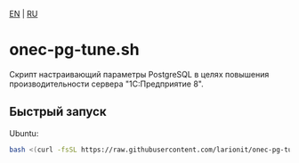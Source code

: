 [EN] | [RU]

[EN]: https://github.com/larionit/onec-pg-tune/blob/main/README.md
[RU]: https://github.com/larionit/onec-pg-tune/blob/main/ru/README.md

# onec-pg-tune.sh

Скрипт настраивающий параметры PostgreSQL в целях повышения производительности сервера "1С:Предприятие 8".

## Быстрый запуск

Ubuntu:

``` bash
bash <(curl -fsSL https://raw.githubusercontent.com/larionit/onec-pg-tune/main/ru/setup.sh)
```